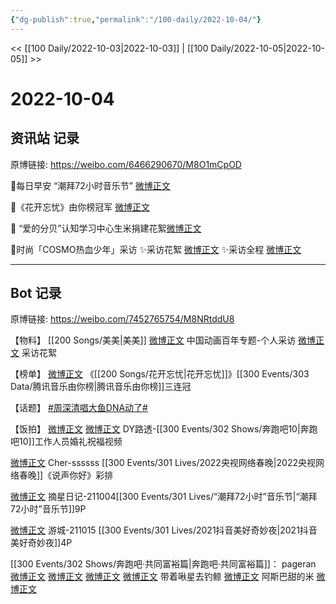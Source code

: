 ```yaml
---
{"dg-publish":true,"permalink":"/100-daily/2022-10-04/"}
---
```



<< [[100 Daily/2022-10-03\|2022-10-03]] | [[100 Daily/2022-10-05\|2022-10-05]] >>

# 2022-10-04

## 资讯站 记录

原博链接: https://weibo.com/6466290670/M8O1mCpOD

🌟每日早安
“潮拜72小时音乐节” [微博正文](https://m.weibo.cn/6466290670/4820769231865650)

🌟《花开忘忧》由你榜冠军 [微博正文](https://m.weibo.cn/6466290670/4820927962153783)

🌟 “爱的分贝”认知学习中心生米捐建花絮[微博正文](https://m.weibo.cn/6466290670/4820785773938681)

🌟时尚「COSMO热血少年」采访
✨采访花絮 [微博正文](https://m.weibo.cn/6466290670/4820881534620087)
✨采访全程 [微博正文](https://m.weibo.cn/6466290670/4820878217711871)

---
## Bot 记录

原博链接: https://weibo.com/7452765754/M8NRtddU8

【物料】
[[200 Songs/美美\|美美]]
[微博正文](http://weibo.com/1518966617/M8KKdjQHi) 中国动画百年专题-个人采访
[微博正文](http://weibo.com/6357210927/M8KRryjpO) 采访花絮

【榜单】
[微博正文](http://weibo.com/6733257358/M8LRy4CWj) 《[[200 Songs/花开忘忧\|花开忘忧]]》[[300 Events/303 Data/腾讯音乐由你榜\|腾讯音乐由你榜]]三连冠

【话题】
[#周深清唱大鱼DNA动了#](https://s.weibo.com/weibo?q=%23%E5%91%A8%E6%B7%B1%E6%B8%85%E5%94%B1%E5%A4%A7%E9%B1%BCDNA%E5%8A%A8%E4%BA%86%23)

【饭拍】
[微博正文](http://weibo.com/6580377853/M8ItWEZ92) [微博正文](http://weibo.com/7485622880/M8Ili2f4l) DY路透-[[300 Events/302 Shows/奔跑吧10\|奔跑吧10]]工作人员婚礼祝福视频

[微博正文](https://weibo.com/1835094593/M8DMX5ike) Cher-ssssss [[300 Events/301 Lives/2022央视网络春晚\|2022央视网络春晚]]《说声你好》彩排

[微博正文](http://weibo.com/6859101100/M8JLrtwJU) 摘星日记-211004[[300 Events/301 Lives/“潮拜72小时”音乐节\|“潮拜72小时”音乐节]]9P

[微博正文](http://weibo.com/1801743981/M8Nw9csJ3) 游城-211015 [[300 Events/301 Lives/2021抖音美好奇妙夜\|2021抖音美好奇妙夜]]4P

[[300 Events/302 Shows/奔跑吧·共同富裕篇\|奔跑吧·共同富裕篇]]：
pageran
[微博正文](http://weibo.com/7633014126/M8z4Y2H03)
[微博正文](http://weibo.com/7633014126/M8ECYriIS)
[微博正文](http://weibo.com/7633014126/M8ISGwMHe)
[微博正文](http://weibo.com/7633014126/M8NlRfuCI)
带着啾星去钓鲸
[微博正文](http://weibo.com/3246571812/M8JZPwHFV)
阿斯巴甜的米
[微博正文](http://weibo.com/3199780861/M8KkccdZ3)
